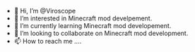 - 👋 Hi, I’m @Viroscope
- 👀 I’m interested in Minecraft mod develpement.
- 🌱 I’m currently learning Minecraft mod developement.
- 💞️ I’m looking to collaborate on Minecraft mod development.
- 📫 How to reach me ....

<!---
Viroscope/Viroscope is a ✨ special ✨ repository because its `README.md` (this file) appears on your GitHub profile.
You can click the Preview link to take a look at your changes.
--->
